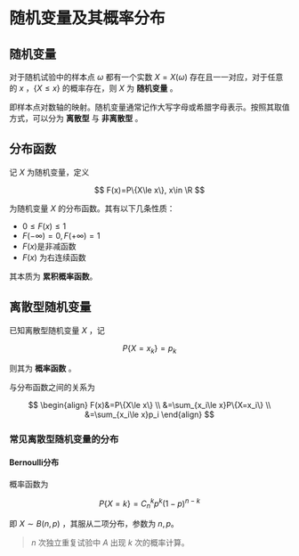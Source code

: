 # 随机变量及其概率分布


## 随机变量

对于随机试验中的样本点 $\omega$ 都有一个实数 $X=X(\omega)$ 存在且一一对应，对于任意的 $x$ ，$\{X\le x\}$ 的概率存在，则 $X$ 为 **随机变量** 。

即样本点对数轴的映射。随机变量通常记作大写字母或希腊字母表示。按照其取值方式，可以分为 **离散型** 与 **非离散型** 。

## 分布函数

记 $X$ 为随机变量，定义

$$ F(x)=P\{X\le x\}, x\in \R $$

为随机变量 $X$ 的分布函数。其有以下几条性质：

* $0\le F(x) \le 1$
* $F(-\infty)=0, F(+\infty)=1$
* $F(x)$是非减函数
* $F(x)$ 为右连续函数

其本质为 **累积概率函数**。

## 离散型随机变量

已知离散型随机变量 $X$ ，记

$$ P\{X=x_k\}=p_k $$

则其为 **概率函数** 。

与分布函数之间的关系为

$$
\begin{align}
F(x)&=P\{X\le x\} \\
    &=\sum_{x_i\le x}P\{X=x_i\} \\
    &=\sum_{x_i\le x}p_i
\end{align}
$$

### 常见离散型随机变量的分布

#### Bernoulli分布

概率函数为

$$ P\{X=k\}=C_n^kp^k(1-p)^{n-k} $$

即 $X\sim B(n,p)$ ，其服从二项分布，参数为 $n,p$。

> $n$ 次独立重复试验中 $A$ 出现 $k$ 次的概率计算。